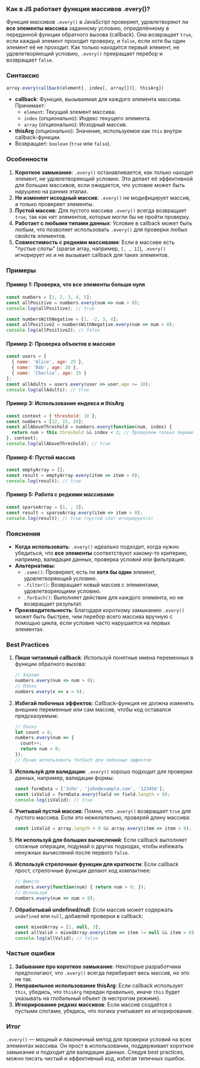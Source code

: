 ### Как в JS работает функция массивов .every()?

Функция массивов `.every()` в JavaScript проверяет, удовлетворяют ли **все элементы массива** заданному условию, определённому в переданной функции обратного вызова (callback). Она возвращает `true`, если каждый элемент проходит проверку, и `false`, если хотя бы один элемент её не проходит. Как только находится первый элемент, не удовлетворяющий условию, `.every()` прекращает перебор и возвращает `false`.

### Синтаксис
```javascript
array.every(callback(element[, index[, array]])[, thisArg])
```

- **callback**: Функция, вызываемая для каждого элемента массива. Принимает:
  - `element`: Текущий элемент массива.
  - `index` (опционально): Индекс текущего элемента.
  - `array` (опционально): Исходный массив.
- **thisArg** (опционально): Значение, используемое как `this` внутри callback-функции.
- Возвращает: `boolean` (`true` или `false`).

### Особенности
1. **Короткое замыкание**: `.every()` останавливается, как только находит элемент, не удовлетворяющий условию. Это делает её эффективной для больших массивов, если ожидается, что условие может быть нарушено на ранних этапах.
2. **Не изменяет исходный массив**: `.every()` не модифицирует массив, а только проверяет элементы.
3. **Пустой массив**: Для пустого массива `.every()` всегда возвращает `true`, так как нет элементов, которые могли бы не пройти проверку.
4. **Работает с любыми типами данных**: Условие в callback может быть любым, что позволяет использовать `.every()` для проверки любых свойств элементов.
5. **Совместимость с редкими массивами**: Если в массиве есть "пустые слоты" (sparse array, например, `[, , 1]`), `.every()` игнорирует их и не вызывает callback для таких элементов.

### Примеры
#### Пример 1: Проверка, что все элементы больше нуля
```javascript
const numbers = [1, 2, 3, 4, 5];
const allPositive = numbers.every(num => num > 0);
console.log(allPositive); // true

const numbersWithNegative = [1, -2, 3, 4];
const allPositive2 = numbersWithNegative.every(num => num > 0);
console.log(allPositive2); // false
```

#### Пример 2: Проверка объектов в массиве
```javascript
const users = [
  { name: 'Alice', age: 25 },
  { name: 'Bob', age: 30 },
  { name: 'Charlie', age: 35 }
];
const allAdults = users.every(user => user.age >= 18);
console.log(allAdults); // true
```

#### Пример 3: Использование индекса и thisArg
```javascript
const context = { threshold: 10 };
const numbers = [12, 15, 20];
const allAboveThreshold = numbers.every(function(num, index) {
  return num > this.threshold && index < 2; // Проверяем только первые два элемента
}, context);
console.log(allAboveThreshold); // true
```

#### Пример 4: Пустой массив
```javascript
const emptyArray = [];
const result = emptyArray.every(item => item > 0);
console.log(result); // true
```

#### Пример 5: Работа с редкими массивами
```javascript
const sparseArray = [1, , 3];
const result = sparseArray.every(item => item > 0);
console.log(result); // true (пустой слот игнорируется)
```

### Пояснения
- **Когда использовать**: `.every()` идеально подходит, когда нужно убедиться, что **все элементы** соответствуют какому-то критерию, например, валидация данных, проверка условий или фильтрация.
- **Альтернативы**:
  - `.some()`: Проверяет, есть ли **хотя бы один** элемент, удовлетворяющий условию.
  - `.filter()`: Возвращает новый массив с элементами, удовлетворяющими условию.
  - `.forEach()`: Выполняет действие для каждого элемента, но не возвращает результат.
- **Производительность**: Благодаря короткому замыканию `.every()` может быть быстрее, чем перебор всего массива вручную с помощью цикла, если условие часто нарушается на первых элементах.

### Best Practices
1. **Пиши читаемый callback**: Используй понятные имена переменных в функции обратного вызова:
   ```javascript
   // Хорошо
   numbers.every(num => num > 0);
   // Плохо
   numbers.every(x => x > 0);
   ```

2. **Избегай побочных эффектов**: Callback-функция не должна изменять внешние переменные или сам массив, чтобы код оставался предсказуемым:
   ```javascript
   // Плохо
   let count = 0;
   numbers.every(num => {
     count++;
     return num > 0;
   });
   // Лучше использовать forEach для побочных эффектов
   ```

3. **Используй для валидации**: `.every()` хорошо подходит для проверки данных, например, валидации формы:
   ```javascript
   const formData = ['John', 'john@example.com', '123456'];
   const isValid = formData.every(field => field.length > 0);
   console.log(isValid); // true
   ```

4. **Учитывай пустой массив**: Помни, что `.every()` возвращает `true` для пустого массива. Если это нежелательно, проверяй длину массива:
   ```javascript
   const isValid = array.length > 0 && array.every(item => item > 0);
   ```

5. **Не используй для больших вычислений**: Если callback выполняет сложные операции, подумай о других подходах, чтобы избежать ненужных вычислений после первого `false`.

6. **Используй стрелочные функции для краткости**: Если callback прост, стрелочные функции делают код компактнее:
   ```javascript
   // Вместо
   numbers.every(function(num) { return num > 0; });
   // Используй
   numbers.every(num => num > 0);
   ```

7. **Обрабатывай undefined/null**: Если массив может содержать `undefined` или `null`, добавляй проверки в callback:
   ```javascript
   const mixedArray = [1, null, 3];
   const allValid = mixedArray.every(item => item != null && item > 0);
   console.log(allValid); // false
   ```

### Частые ошибки
1. **Забывание про короткое замыкание**: Некоторые разработчики предполагают, что `.every()` всегда перебирает весь массив, но это не так.
2. **Неправильное использование thisArg**: Если callback использует `this`, убедись, что `thisArg` передан правильно, иначе `this` будет указывать на глобальный объект (в нестрогом режиме).
3. **Игнорирование редких массивов**: Если массив создаётся с пустыми слотами, убедись, что логика учитывает их игнорирование.

### Итог
`.every()` — мощный и лаконичный метод для проверки условий на всех элементах массива. Он прост в использовании, поддерживает короткое замыкание и подходит для валидации данных. Следуя best practices, можно писать чистый и эффективный код, избегая типичных ошибок.